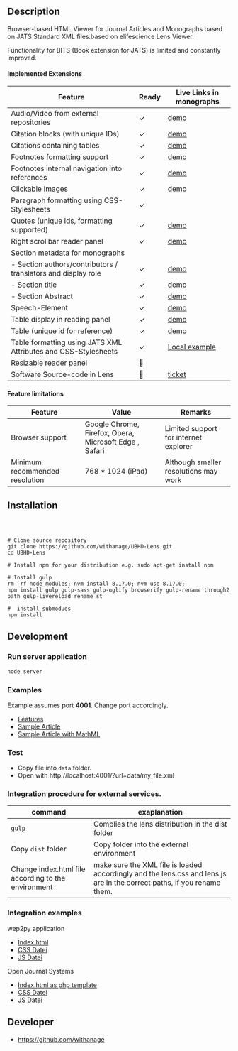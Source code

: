 ## Description

Browser-based HTML Viewer for Journal Articles and Monographs based on JATS Standard XML files.based on elifescience Lens Viewer.

Functionality for BITS (Book extension for JATS)  is limited and constantly improved.



#### Implemented Extensions

| Feature |	Ready | Live Links in monographs |
| --- | --- | --- |
| Audio/Video from external repositories| ✓ |[demo](https://heiup.uni-heidelberg.de/reader/index/310/310-69-79515-1-10-20171115.xml#figures) |
| Citation blocks (with unique IDs)   | ✓ | [demo](https://heiup.uni-heidelberg.de/reader/index/43/43-68-231-1-10-20151008.xml#content/box_25) |
| Citations  containing tables   | ✓ | [demo](https://heiup.uni-heidelberg.de/reader/index/416/416-68-83604-1-10-20181217.xml#content/heading_48) |
| Footnotes formatting support   | ✓ |  [demo](https://heiup.uni-heidelberg.de/reader/index/48/48-68-599-1-10-20160428.xml#footnotes/article_footnote_60)|
| Footnotes internal navigation into references   | ✓ | [demo](https://heiup.uni-heidelberg.de/reader/index/310/310-69-79515-1-10-20171115.xml#figures)|
| Clickable Images  | ✓ | [demo](https://heiup.uni-heidelberg.de/reader/index/310/310-69-79515-1-10-20171115.xml#figures/figure_1/fullscreen)|
| Paragraph formatting using CSS-Stylesheets   | ✓ | |
| Quotes (unique ids, formatting supported)  | ✓ | [demo](https://heiup.uni-heidelberg.de/reader/index/48/48-68-599-1-10-20160428.xml#content/quote_2)|
| Right scrollbar reader panel   | ✓ | [demo](https://heiup.uni-heidelberg.de/reader/index/345/345-68-81466-2-10-20180620.xml) |
| Section metadata for monographs   | | |
| - Section authors/contributors / translators and display  role | ✓ | [demo](https://heiup.uni-heidelberg.de/reader/index/457/457-68-85159-1-10-20190528.xml#info/contributor_8) |
| - Section title| ✓ |[demo](https://heiup.uni-heidelberg.de/reader/index/345/345-68-81466-2-10-20180620.xml#content/heading_39)  |
| - Section Abstract | ✓ | [demo](https://heiup.uni-heidelberg.de/reader/index/345/345-68-81466-2-10-20180620.xml#content/heading_39)  |
| Speech-Element | ✓ | [demo](https://heiup.uni-heidelberg.de/reader/index/48/48-68-599-1-10-20160428.xml#content/speech_27)|
| Table display in reading panel | ✓ | [demo](https://heiup.uni-heidelberg.de/reader/index/345/345-68-81466-2-10-20180620.xml#content/table_2)|
| Table (unique id for reference)   | ✓ |[demo](https://heiup.uni-heidelberg.de/reader/index/345/345-68-81466-2-10-20180620.xml#content/table_2) |
| Table formatting using JATS XML Attributes and CSS-Stylesheets | ✓ |  [Local example](http://localhost:8000/?url=data/example.xml/)|
| Resizable reader panel | :construction_worker: | |
| Software Source-code in Lens |:construction_worker: |[ticket](https://gitlab.ub.uni-heidelberg.de/wit/verlag-portale/issues/161) |


#### Feature limitations
| Feature |	 Value | Remarks |
| --- | --- | --- |
| Browser support  | Google Chrome, Firefox, Opera,  Microsoft Edge , Safari| Limited support for internet explorer |
| Minimum recommended resolution  | 768 * 1024 (iPad) | Although smaller resolutions may work |


## Installation

 ```



# Clone source repository 
git clone https://github.com/withanage/UBHD-Lens.git
cd UBHD-Lens

# Install npm for your distribution e.g. sudo apt-get install npm

# Install gulp
 rm -rf node_modules; nvm install 8.17.0; nvm use 8.17.0; 
npm install gulp gulp-sass gulp-uglify browserify gulp-rename through2 path gulp-livereload rename st

#  install submodues
npm install

 ```

## Development

### Run server application

```bash
node server
```


###  Examples

Example assumes port **4001**. Change port accordingly.
 
* [Features](http://localhost:4001/?url=data/example.xml)
* [Sample Article](http://localhost:4001/?url=data/bmj_example.xml)
* [Sample Article with MathML ](http://localhost:4001/?url=data/pnas_sample.xml)

### Test
* Copy file into `data` folder.
* Open with http://localhost:4001/?url=data/my_file.xml

 

### Integration  procedure for external services. 

| command | exaplanation 
|  --- | ---
| `gulp` | Complies the lens distribution  in the dist folder
| Copy  `dist` folder | Copy folder into the external environment 
| Change index.html file   according to  the environment   | make sure the XML file is loaded accordingly and the lens.css and lens.js are in the correct paths, if you rename them.


  
### Integration examples

wep2py application

 * [Index.html](https://github.com/UB-Heidelberg/UBHD-OMPPortal/blob/master/views/reader/index.html)
 * [CSS Datei](https://github.com/UB-Heidelberg/UBHD-OMPPortal/blob/master/static/css/lens.css)
 * [JS Datei](https://github.com/UB-Heidelberg/UBHD-OMPPortal/blob/master/static/js/lens2.js)  
 
 Open Journal Systems
 
 * [Index.html as php template](https://github.com/withanage/lensGalleyBits/blob/master/templates/display.tpl)
  * [CSS Datei](https://github.com/withanage/lensGalleyBits/blob/master/libs/lens/lens.css)
  * [JS Datei](https://github.com/withanage/lensGalleyBits/blob/master/libs/lens/lens.js)  
  
 
## Developer

* https://github.com/withanage


